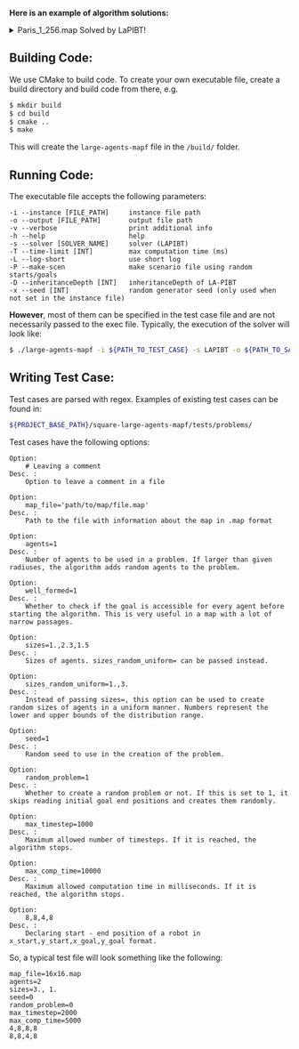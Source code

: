 **Here is an example of algorithm solutions:**

<details>
<summary>Paris_1_256.map Solved by LaPIBT!</summary>
<br/>
<div class="image-container">
    <img style="display: none;" id="spinner" src="https://github.com/VldKnd/large-agents-pibt/blob/main/circle-large-agents-mapf/readme_example.gif"/>
</div>  
</details>

## Building Code:
We use CMake to build code. To create your own executable file, create a build directory and build code from there, e.g.
```bash
$ mkdir build
$ cd build
$ cmake ..
$ make
```
This will create the `large-agents-mapf` file in the `/build/` folder.

## Running Code:
The executable file accepts the following parameters:

```
-i --instance [FILE_PATH]     instance file path
-o --output [FILE_PATH]       output file path
-v --verbose                  print additional info
-h --help                     help
-s --solver [SOLVER_NAME]     solver (LAPIBT)
-T --time-limit [INT]         max computation time (ms)
-L --log-short                use short log
-P --make-scen                make scenario file using random starts/goals
-D --inheritanceDepth [INT]   inheritanceDepth of LA-PIBT
-x --seed [INT]               random generator seed (only used when not set in the instance file)
```
**However**, most of them can be specified in the test case file and are not necessarily passed to the exec file. Typically, the execution of the solver will look like:
```bash
$ ./large-agents-mapf -i ${PATH_TO_TEST_CASE} -s LAPIBT -o ${PATH_TO_SAVE_OUTPUT_RESULTS} -v
```

## Writing Test Case:
Test cases are parsed with regex. Examples of existing test cases can be found in:
```bash
${PROJECT_BASE_PATH}/square-large-agents-mapf/tests/problems/
```

Test cases have the following options:
```
Option:
    # Leaving a comment
Desc. :
    Option to leave a comment in a file
```
```
Option:
    map_file='path/to/map/file.map'
Desc. :
    Path to the file with information about the map in .map format
```
```
Option:
    agents=1
Desc. :
    Number of agents to be used in a problem. If larger than given radiuses, the algorithm adds random agents to the problem.
```
```
Option:
    well_formed=1
Desc. :
    Whether to check if the goal is accessible for every agent before starting the algorithm. This is very useful in a map with a lot of narrow passages.
```
```
Option:
    sizes=1.,2.3,1.5
Desc. :
    Sizes of agents. sizes_random_uniform= can be passed instead.
```
```
Option:
    sizes_random_uniform=1.,3.
Desc. :
    Instead of passing sizes=, this option can be used to create random sizes of agents in a uniform manner. Numbers represent the lower and upper bounds of the distribution range.
```
```
Option:
    seed=1
Desc. :
    Random seed to use in the creation of the problem.
```
```
Option:
    random_problem=1
Desc. :
    Whether to create a random problem or not. If this is set to 1, it skips reading initial goal end positions and creates them randomly.
```
```
Option:
    max_timestep=1000
Desc. :
    Maximum allowed number of timesteps. If it is reached, the algorithm stops.
```
```
Option:
    max_comp_time=10000
Desc. :
    Maximum allowed computation time in milliseconds. If it is reached, the algorithm stops.
```
```
Option:
    8,8,4,8
Desc. :
    Declaring start - end position of a robot in x_start,y_start,x_goal,y_goal format.
```

So, a typical test file will look something like the following:
```text
map_file=16x16.map
agents=2
sizes=3., 1.
seed=0
random_problem=0
max_timestep=2000
max_comp_time=5000
4,8,8,8
8,8,4,8
```
